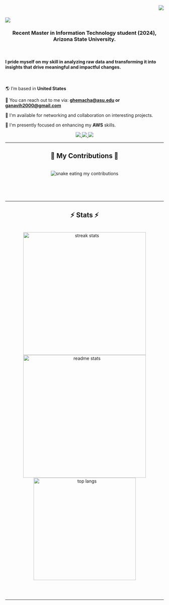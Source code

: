 <img style="float: right;" src="https://visitor-badge.laobi.icu/badge?page_id=ganavihemachandra.ganavihemachandra" />

<h1>
    <img src="https://readme-typing-svg.herokuapp.com/?font=Righteous&size=35&color=000000&center=true&vCenter=true&width=600&height=70&duration=3000&lines=Hi+There!+👋,+I'm+Ganavi+Hemachandra!" />
</h1>




<h3 align="center">Recent Master in Information Technology student (2024), Arizona State University.</h3>
<br/>

<h4 align="left">I pride myself on my skill in analyzing raw data and transforming it into insights that drive meaningful and impactful changes.</h3>
<br/>

<div align="left">
 
 🌎 I’m based in **United States**
 
 📩 You can reach out to me via: **ghemacha@asu.edu or ganavih2000@gmail.com**

 🛜 I'm available for networking and collaboration on interesting projects.

 🧠 I'm presently focused on enhancing my **AWS** skills.
 </div>
 
<div align="center"> 
  <a href="mailto:ganavih2000@gmail.com">
    <img src="https://img.shields.io/badge/Gmail-333333?style=for-the-badge&logo=gmail&logoColor=red" />
  </a>
  <a href="https://www.linkedin.com/in/ganavi-hemachandra/" target="_blank">
    <img src="https://img.shields.io/badge/LinkedIn-0077B5?style=for-the-badge&logo=linkedin&logoColor=white" target="_blank" />
  </a>
  <a href="https://github.com/ganavihemachandra" target="_blank">
     <img src="https://img.shields.io/badge/Portfolio-FF5722?style=for-the-badge&logo=todoist&logoColor=white" target="_blank" /> <!-- sqlite, safari, google-chrome are other good icon options -->
  </a>
</div>

 <hr/>
 

<div align="center">
  <h2>🐍 My Contributions 🐍</h2>
  <br>
  <img alt="snake eating my contributions" src="https://raw.githubusercontent.com/ganavihemachandra/ganavihemachandra/output/github-contribution-grid-snake.svg" />
  
  <br/><br/><br/>
</div>

<hr/>

<h2 align="center">⚡ Stats ⚡</h2>
<br>
<div align=center>
  <img width=390 src="https://github-readme-streak-stats-ganavihemachandra.vercel.app/?user=ganavihemachandra&count_private=true&theme=react&border_radius=10" alt="streak stats"/>
  <img width=390 src="https://github-readme-stats-ganavihemachandra.vercel.app/api?username=ganavihemachandra&count_private=true&show_icons=true&theme=react&rank_icon=github&border_radius=10" alt="readme stats" />
  <br/>
  <img width=325 align="center" src="https://github-readme-stats-ganavihemachandra.vercel.app/api/top-langs/?username=ganavihemachandra&hide=HTML&langs_count=8&layout=compact&theme=react&border_radius=10&size_weight=0.5&count_weight=0.5&exclude_repo=github-readme-stats" alt="top langs" />
</div>

<br/><br/>

<hr/>

<br/>



